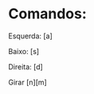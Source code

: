 <h1>
  Comandos:
</h1>
<p>Esquerda: [a]</p>
<p>Baixo: [s]</p>
<p>Direita: [d]</p>
<p>Girar [n][m]</p>
